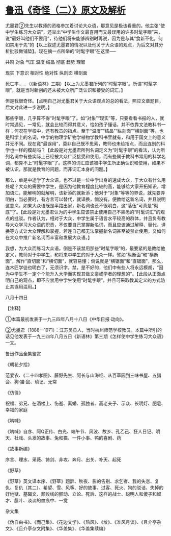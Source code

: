 # [鲁迅《奇怪（二）》原文及解析](https://www.vrrw.net/wx/8529.html)

尤墨君②先生以教师的资格参加着讨论大众语，那意见是极该看重的。他主张“使中学生练习大众语”，还举出“中学生作文最喜用而又最误用的许多时髦字眼”来，说“最好叫他们不要用”，待他们将来能够辨别时再说，因为是与其“食新不化，何如禁用于先”的【以上叙述尤墨君的情况以及他关于大众语的观点，为后文对其分析批驳做铺垫】。现在摘一点所举的“时髦字眼”在这里──



共鸣 对象 气压 温度 结晶 彻底 趋势 理智

现实 下意识 相对性 绝对性 纵剖面 横剖面

死亡率……（《新语林》三期）【以上为尤墨君所列的“时髦字眼”。所谓“时髦字眼”，就是当时新创的还未被大众所广泛认识和接受的词汇。】

但是我很奇怪。【点明自己对尤墨君关于大众语观点的总的看法，照应文章题目，后文对此进一步说明。】

那些字眼，几乎算不得“时髦字眼”了。如“对象”“现实”等，只要看看书报的人，就时常遇见，一常见，就会比较而得其意义，恰如孩子懂话，并不依靠文法教科书一样；何况在学校中，还有教员的指点。至于“温度”“结晶”“纵剖面”“横剖面”等，也是科学上的名词，中学的物理学矿物学植物学教科书里就有，和用于国文上的意义并无不同。现在竟“最误用”，莫非自己既不思索，教师也未给指点，而且连别的科学也一样的模胡吗？【此段是对尤墨君所列名词定义为“时髦字眼”的看法，认为所列名词中有些实际上已经被大众广泛接受和使用，而有些属于教科书常用的科学名词，都算不上“时髦字眼”了。这样的词汇应该被中学生所正确认识和使用，如果不被认识，那就是教育的问题，而非词汇本身的问题。】

那么，单是中途学了大众语，也不过是一位中学出身的速成大众，于大众有什么用处呢？大众的需要中学生，是因为他教育程度比较的高，能够给大家开拓知识，增加语汇，能解明的就解明，该新添的就新添；他对于“对象”等等的界说，就先要弄明白，当必要时，有方言可以替代，就译换，倘没有，便教给这新名词，并且说明这意义。如果大众语既是半路出家，新名词也还不很明白，这“落伍”可真是“彻底”了。【此段是对尤墨君认为的中学生应该禁止使用自己不熟悉的“时髦词汇”的观点的批驳。作者认为，相对于大众，中学生属于语言水平较高的群体，并且负有教导大众学习大众语的职责，不仅要自己掌握新名词，而且应该通过解释、替代、译换等方式让大众理解和掌握，若连自己都无法掌握新名词甚至被禁止使用，又如何在大众中推广新名词而丰富和发展大众语。】

我想，为大众而练习大众语，倒是不该禁用那些“时髦字眼”的，最要紧的是教给他定义，教师对于中学生，和将来中学生的对于大众一样。譬如“纵断面”和“横断面”，解作“直切面”和“横切面”，就容易懂；倘说就是“横锯面”和“直锯面”，那么，连木匠学徒也明白了，无须识字。禁，是不好的，他们中有些人将永远模胡，“因为中学生不一定个个能升入大学而实现其做文豪或学者的理想的”。【此段从正面点明自己的观点，即不应禁用中学生使用“时髦字眼”，并且可采取教其定义的方式防止其误用滥用。】

八月十四日



【注释】

①本篇最初发表于一九三四年八月十八日《中华日报·动向》。

②尤墨君（1888—1971）：江苏吴县人，当时杭州师范学校教员。本篇中所引的话见他发表于一九三四年八月五日《新语林》第三期《怎样使中学生练习大众语》一文。

鲁迅作品全集鉴赏

《朝花夕拾》

范爱农、《二十四孝图》、藤野先生、阿长与山海经、从百草园到三味书屋、五猖会、狗·猫·鼠、琐记、无常

《仿徨》

祝福、弟兄、在酒楼上、伤逝、离婚、孤独者、高老夫子、示众、长明灯、肥皂、幸福的家庭

《呐喊》

《呐喊》自序、阿Q正传、白光、端午节、风波、故乡、孔乙己、狂人日记、明天、社戏、头发的故事、兔和猫、一件小事、鸭的喜剧、药

《故事新编》

序言、理水、采薇、铸剑、非攻、奔月、出关、补天、起死

《野草》

《野草》英文译本序、《野草》题辞、秋夜、影的告别、求乞者、我的失恋、复仇、复仇〔其二〕、希望、雪、风筝、好的故事、过客、死火、狗的驳诘、失掉的好地狱、墓碣文、颓败线的颤动、立论、死后、这样的战士、聪明人和傻子和奴才、腊叶、淡淡的血痕中、一觉

杂文集

《伪自由书》、《而己集》、《花边文学》、《热风》、《坟》、《准风月谈》、《且介亭杂文》、《且介亭杂文附集》、《华盖集》、《华盖集续编》

